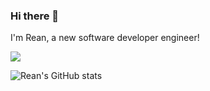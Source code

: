 ### Hi there 👋

I'm Rean, a new software developer engineer!

![](https://img.shields.io/badge/Tool-VS%20Code-blue)

![Rean's GitHub stats](https://github-readme-stats.vercel.app/api?username=Ablution-han220&show_icons=true&count_private=true&theme=radical)
<!--
**Ablution-han220/Ablution-han220** is a ✨ _special_ ✨ repository because its `README.md` (this file) appears on your GitHub profile.

Here are some ideas to get you started:

- 🔭 I’m currently working on ...
- 🌱 I’m currently learning ...
- 👯 I’m looking to collaborate on ...
- 🤔 I’m looking for help with ...
- 💬 Ask me about ...
- 📫 How to reach me: ...
- 😄 Pronouns: ...
- ⚡ Fun fact: ...
-->
